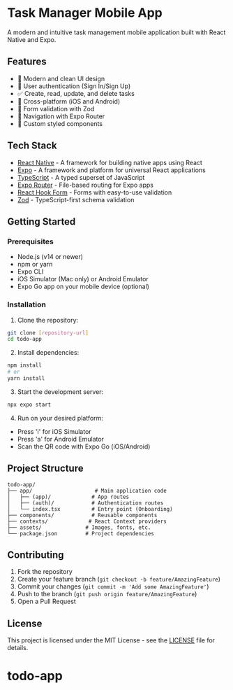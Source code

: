 # Task Manager Mobile App

A modern and intuitive task management mobile application built with React Native and Expo.

## Features

- 🎨 Modern and clean UI design
- 🔐 User authentication (Sign In/Sign Up)
- ✅ Create, read, update, and delete tasks
- 📱 Cross-platform (iOS and Android)
- 🎯 Form validation with Zod
- 🚀 Navigation with Expo Router
- 💅 Custom styled components

## Tech Stack

- [React Native](https://reactnative.dev/) - A framework for building native apps using React
- [Expo](https://expo.dev/) - A framework and platform for universal React applications
- [TypeScript](https://www.typescriptlang.org/) - A typed superset of JavaScript
- [Expo Router](https://docs.expo.dev/routing/introduction/) - File-based routing for Expo apps
- [React Hook Form](https://react-hook-form.com/) - Forms with easy-to-use validation
- [Zod](https://github.com/colinhacks/zod) - TypeScript-first schema validation

## Getting Started

### Prerequisites

- Node.js (v14 or newer)
- npm or yarn
- Expo CLI
- iOS Simulator (Mac only) or Android Emulator
- Expo Go app on your mobile device (optional)

### Installation

1. Clone the repository:

```bash
git clone [repository-url]
cd todo-app
```

2. Install dependencies:

```bash
npm install
# or
yarn install
```

3. Start the development server:

```bash
npx expo start
```

4. Run on your desired platform:

- Press 'i' for iOS Simulator
- Press 'a' for Android Emulator
- Scan the QR code with Expo Go (iOS/Android)

## Project Structure

```
todo-app/
├── app/                    # Main application code
│   ├── (app)/             # App routes
│   ├── (auth)/            # Authentication routes
│   └── index.tsx          # Entry point (Onboarding)
├── components/            # Reusable components
├── contexts/             # React Context providers
├── assets/              # Images, fonts, etc.
└── package.json         # Project dependencies
```

## Contributing

1. Fork the repository
2. Create your feature branch (`git checkout -b feature/AmazingFeature`)
3. Commit your changes (`git commit -m 'Add some AmazingFeature'`)
4. Push to the branch (`git push origin feature/AmazingFeature`)
5. Open a Pull Request

## License

This project is licensed under the MIT License - see the [LICENSE](LICENSE) file for details.

# todo-app

